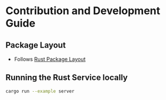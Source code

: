 # Contribution and Development Guide

## Package Layout

* Follows [Rust Package Layout](https://doc.rust-lang.org/cargo/guide/project-layout.html)

## Running the Rust Service locally
```sh
cargo run --example server
```